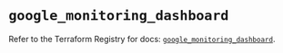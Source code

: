 # `google_monitoring_dashboard`

Refer to the Terraform Registry for docs: [`google_monitoring_dashboard`](https://registry.terraform.io/providers/hashicorp/google-beta/6.47.0/docs/resources/google_monitoring_dashboard).
